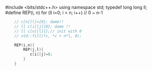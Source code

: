 #include <bits/stdc++.h>
using namespace std;
typedef long long ll;
#define REP(i, n) for (ll i=0; i < n; i++)  // 0 ~ n-1
```cpp
    // c[n][l]={0}; dame!!
    // ll c[i][j]{0}; dame !!
    // ll c[n][l]{};// init with 0
    // std::fill(*c, *c + n*l, 0);

    REP(i,n){
        REP(j,l){
           c[i][j]=0;
        }
    }
```

